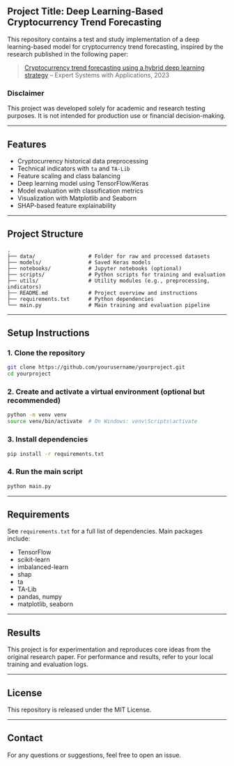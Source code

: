 ﻿## Project Title: Deep Learning-Based Cryptocurrency Trend Forecasting

This repository contains a test and study implementation of a deep learning-based model for cryptocurrency trend forecasting, inspired by the research published in the following paper:

> [Cryptocurrency trend forecasting using a hybrid deep learning strategy](https://www.sciencedirect.com/science/article/pii/S0957417423023084) – Expert Systems with Applications, 2023

### Disclaimer

This project was developed solely for academic and research testing purposes. It is not intended for production use or financial decision-making.

---

## Features

* Cryptocurrency historical data preprocessing
* Technical indicators with `ta` and `TA-Lib`
* Feature scaling and class balancing
* Deep learning model using TensorFlow/Keras
* Model evaluation with classification metrics
* Visualization with Matplotlib and Seaborn
* SHAP-based feature explainability

---

## Project Structure

```
.
├── data/                 # Folder for raw and processed datasets
├── models/               # Saved Keras models
├── notebooks/            # Jupyter notebooks (optional)
├── scripts/              # Python scripts for training and evaluation
├── utils/                # Utility modules (e.g., preprocessing, indicators)
├── README.md             # Project overview and instructions
├── requirements.txt      # Python dependencies
└── main.py               # Main training and evaluation pipeline
```

---

## Setup Instructions

### 1. Clone the repository

```bash
git clone https://github.com/yourusername/yourproject.git
cd yourproject
```

### 2. Create and activate a virtual environment (optional but recommended)

```bash
python -m venv venv
source venv/bin/activate  # On Windows: venv\Scripts\activate
```

### 3. Install dependencies

```bash
pip install -r requirements.txt
```

### 4. Run the main script

```bash
python main.py
```

---

## Requirements

See `requirements.txt` for a full list of dependencies. Main packages include:

* TensorFlow
* scikit-learn
* imbalanced-learn
* shap
* ta
* TA-Lib
* pandas, numpy
* matplotlib, seaborn

---

## Results

This project is for experimentation and reproduces core ideas from the original research paper. For performance and results, refer to your local training and evaluation logs.

---

## License

This repository is released under the MIT License.

---


## Contact

For any questions or suggestions, feel free to open an issue.

